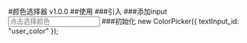 #颜色选择器 v1.0.0
##使用
###引入
    <link rel="stylesheet" href="../dist/css/colorPicker.css">
    <script src="../dist/js/colorPicker.js"></script>
###添加input
    <input type="text" name="user_color" id="user_color" placeholder="点击选择颜色">
###初始化
    new ColorPicker({
        textInput_id: "user_color"
    });